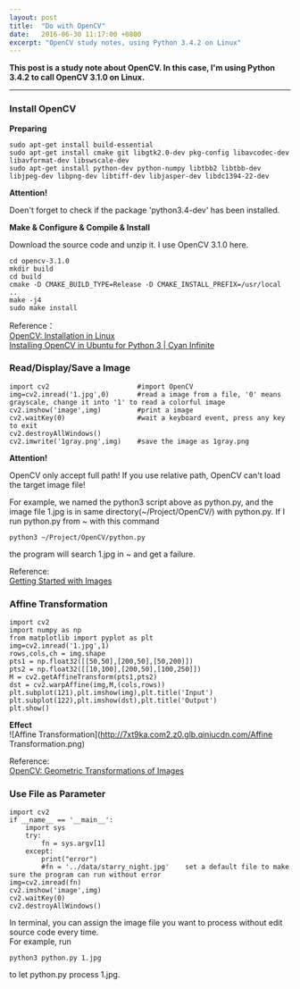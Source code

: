 ```yaml
---
layout: post
title:  "Do with OpenCV"
date:   2016-06-30 11:17:00 +0800
excerpt: "OpenCV study notes, using Python 3.4.2 on Linux"
---
```


**This post is a study note about OpenCV. In this case, I'm using Python 3.4.2 to call OpenCV 3.1.0 on Linux.**

****

### Install OpenCV

**Preparing**

```
sudo apt-get install build-essential
sudo apt-get install cmake git libgtk2.0-dev pkg-config libavcodec-dev libavformat-dev libswscale-dev
sudo apt-get install python-dev python-numpy libtbb2 libtbb-dev libjpeg-dev libpng-dev libtiff-dev libjasper-dev libdc1394-22-dev
```

**Attention!**  

Doen't forget to check if the package 'python3.4-dev' has been installed.

**Make & Configure & Compile & Install**

Download the source code and unzip it. I use OpenCV 3.1.0 here.

```
cd opencv-3.1.0
mkdir build
cd build
cmake -D CMAKE_BUILD_TYPE=Release -D CMAKE_INSTALL_PREFIX=/usr/local ..
make -j4
sudo make install
```

Reference：  
[OpenCV: Installation in Linux](http://docs.opencv.org/3.1.0/d7/d9f/tutorial_linux_install.html)  
[Installing OpenCV in Ubuntu for Python 3 | Cyan Infinite](http://cyaninfinite.com/tutorials/installing-opencv-in-ubuntu-for-python-3/)

### Read/Display/Save a Image

```
import cv2                      #import OpenCV
img=cv2.imread('1.jpg',0)       #read a image from a file, '0' means grayscale, change it into '1' to read a colorful image
cv2.imshow('image',img)         #print a image
cv2.waitKey(0)                  #wait a keyboard event, press any key to exit
cv2.destroyAllWindows()
cv2.imwrite('1gray.png',img)    #save the image as 1gray.png
```

**Attention!**  

OpenCV only accept full path! If you use relative path, OpenCV can't load the target image file!

For example, we named the python3 script above as python.py, and the image file 1.jpg is in same directory(~/Project/OpenCV/) with python.py. If I run python.py from ~ with this command
```
python3 ~/Project/OpenCV/python.py
```
the program will search 1.jpg in ~ and get a failure.

Reference:  
[Getting Started with Images](http://docs.opencv.org/3.1.0/dc/d2e/tutorial_py_image_display.html)

### Affine Transformation

```
import cv2
import numpy as np
from matplotlib import pyplot as plt
img=cv2.imread('1.jpg',1)
rows,cols,ch = img.shape
pts1 = np.float32([[50,50],[200,50],[50,200]])
pts2 = np.float32([[10,100],[200,50],[100,250]])
M = cv2.getAffineTransform(pts1,pts2)
dst = cv2.warpAffine(img,M,(cols,rows))
plt.subplot(121),plt.imshow(img),plt.title('Input')
plt.subplot(122),plt.imshow(dst),plt.title('Output')
plt.show()
```

**Effect**  
![Affine Transformation](http://7xt9ka.com2.z0.glb.qiniucdn.com/Affine Transformation.png)

Reference:  
[OpenCV: Geometric Transformations of Images](http://docs.opencv.org/3.1.0/da/d6e/tutorial_py_geometric_transformations.html)

### Use File as Parameter

```
import cv2
if __name__ == '__main__':
    import sys
    try:
        fn = sys.argv[1]
    except:
        print("error")
        #fn = '../data/starry_night.jpg'    set a default file to make sure the program can run without error
img=cv2.imread(fn)
cv2.imshow('image',img)
cv2.waitKey(0)
cv2.destroyAllWindows()
```

In terminal, you can assign the image file you want to process without edit source code every time.  
For example, run
```
python3 python.py 1.jpg
```
to let python.py process 1.jpg.
